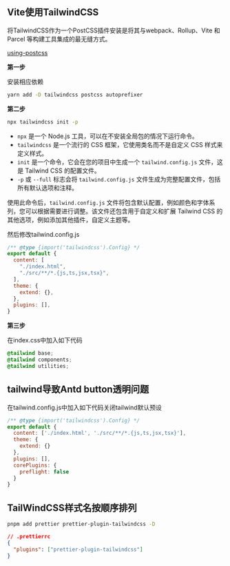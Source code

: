 ## Vite使用TailwindCSS

将TailwindCSS作为一个PostCSS插件安装是将其与webpack、Rollup、Vite 和 Parcel 等构建工具集成的最无缝方式。

[using-postcss](https://www.tailwindcss.cn/docs/installation/using-postcss)

**第一步**

安装相应依赖

```sh
yarn add -D tailwindcss postcss autoprefixer
```

**第二步**

```sh
npx tailwindcss init -p 
```

- `npx` 是一个 Node.js 工具，可以在不安装全局包的情况下运行命令。
- `tailwindcss` 是一个流行的 CSS 框架，它使用类名而不是自定义 CSS 样式来定义样式。
- `init` 是一个命令，它会在您的项目中生成一个 `tailwind.config.js` 文件，这是 Tailwind CSS 的配置文件。
- `-p` 或 `--full` 标志会将 `tailwind.config.js` 文件生成为完整配置文件，包括所有默认选项和注释。

使用此命令后，`tailwind.config.js` 文件将包含默认配置，例如颜色和字体系列，您可以根据需要进行调整。该文件还包含用于自定义和扩展 Tailwind CSS 的其他选项，例如添加其他插件，自定义主题等。

然后修改tailwind.config.js

```js
/** @type {import('tailwindcss').Config} */
export default {
  content: [
    "./index.html",
    "./src/**/*.{js,ts,jsx,tsx}",
  ],
  theme: {
    extend: {},
  },
  plugins: [],
}
```

**第三步**

在index.css中加入如下代码

```css
@tailwind base;
@tailwind components;
@tailwind utilities;
```

## tailwind导致Antd button透明问题

在tailwind.config.js中加入如下代码关闭tailwind默认预设

```js
/** @type {import('tailwindcss').Config} */
export default {
  content: ['./index.html', './src/**/*.{js,ts,jsx,tsx}'],
  theme: {
    extend: {}
  },
  plugins: [],
  corePlugins: {
    preflight: false
  }
}
```

## TailWindCSS样式名按顺序排列

```sh
pnpm add prettier prettier-plugin-tailwindcss -D
```

```json
// .prettierrc
{
  "plugins": ["prettier-plugin-tailwindcss"]
}
```

